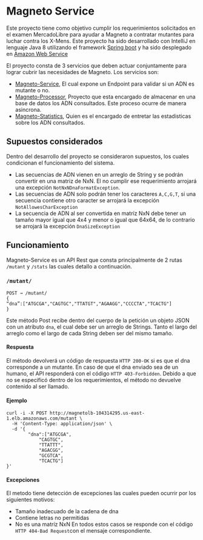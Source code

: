 # Magneto Service
Este proyecto tiene como objetivo cumplir los requerimientos solicitados en el examen MercadoLibre para ayudar a Magneto a contratar mutantes para luchar contra los X-Mens. Este proyecto ha sido desarrollado con IntelliJ en lenguaje Java 8 utilizando el framework [Spring boot](https://spring.io/projects/spring-boot) y ha sido desplegado en [Amazon Web Service](https://aws.amazon.com/es/)

El proyecto consta de 3 servicios que deben actuar conjuntamente para lograr cubrir las necesidades de Magneto.
Los servicios son:
* [Magneto-Service](https://github.com/hccr/magneto-service/), El cual expone un Endpoint para validar si un ADN es mutante o no.
* [Magneto-Processor](https://github.com/hccr/magneto-processor), Proyecto que esta encargado de almacenar en una base de datos los ADN consultados. Este proceso ocurre de manera asincrona.
* [Magneto-Statistics](https://github.com/hccr/magneto-statistics), Quien es el encargado de entretar las estadisticas sobre los ADN consultados.

## Supuestos considerados
Dentro del desarrollo del proyecto se consideraron supuestos, los cuales condicionan el funcionamiento del sistema.

* Las secuencias de ADN vienen en un arreglo de String y se podrán convertir en una matriz de NxN. El no cumplir ese requerimiento arrojará una excepción `NotNxNDnaFormatException`.
* Las secuencias de ADN solo podrán tener los caracteres `A,C,G,T`, si una secuencia contiene otro caracter se arrojará la excepción `NotAllowesCharException`
* La secuencia de ADN al ser convertida en matríz NxN debe tener un tamaño mayor igual que 4x4 y menor o igual que 64x64, de lo contrario se arrojará la excepción `DnaSizeException`

## Funcionamiento
Magneto-Service es un API Rest que consta principalmente de 2 rutas `/mutant` y `/stats` las cuales detallo a continuación.

### `/mutant/`
```
POST → /mutant/
{
“dna”:["ATGCGA","CAGTGC","TTATGT","AGAAGG","CCCCTA","TCACTG"]
}
```
Este método Post recibe dentro del cuerpo de la petición un objeto JSON con un atributo `dna`, el cual debe ser un arreglo de Strings. Tanto el largo del arreglo como el largo de cada String deben ser del mismo tamaño.
#### Respuesta
El método devolverá un código de respuesta `HTTP 200-OK` si es que el dna corresponde a un mutante. En caso de que el dna enviado sea de un humano, el API responderá con el código `HTTP 403-Forbidden`. Debido a que no se especificó dentro de los requerimientos, el método no devuelve contenido al ser llamado.
#### Ejemplo
```
curl -i -X POST http://magnetolb-104314295.us-east-1.elb.amazonaws.com/mutant \
  -H 'Content-Type: application/json' \
  -d '{
        "dna":["ATGCGA",
            "CAGTGC",
            "TTATTT",
            "AGACGG",
            "GCGTCA",
            "TCACTG"]
}'
```
#### Excepciones
El metodo tiene detección de excepciones las cuales pueden ocurrir por los siguientes motivos:
* Tamaño inadecuado de la cadena de dna
* Contiene letras no permitidas
* No es una matríz NxN
En todos estos casos se responde con el código `HTTP 404-Bad Request`con el mensaje correspondiente.

